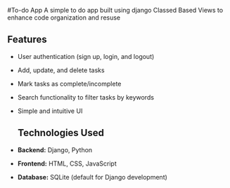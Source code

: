 #To-do App
A simple to do app built using django Classed Based Views to enhance code organization and resuse

## Features

- User authentication (sign up, login, and logout)
- Add, update, and delete tasks
- Mark tasks as complete/incomplete
- Search functionality to filter tasks by keywords
- Simple and intuitive UI

  ## Technologies Used

- **Backend:** Django, Python
- **Frontend:** HTML, CSS, JavaScript
- **Database:** SQLite (default for Django development)
